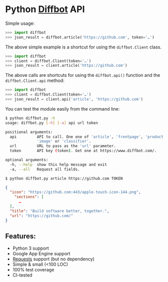 # Python [Diffbot][1] API

Simple usage:

```python
>>> import diffbot
>>> json_result = diffbot.article('https://github.com', token='…')
```

The above simple example is a shortcut for using the `diffbot.Client` class.

```python
>>> import diffbot
>>> client = diffbot.Client(token='…')
>>> json_result = client.article('https://github.com')
```

The above calls are shortcuts for using the `diffbot.api()` function and the
`diffbot.Client.api` method:

```python
>>> import diffbot
>>> client = diffbot.Client(token='…')
>>> json_result = client.api('article', 'https://github.com')
```

You can test the module easily from the command line:

```sh
$ python diffbot.py -h
usage: diffbot.py [-h] [-a] api url token

positional arguments:
  api         API to call. One one of 'article', 'frontpage', 'product',
              'image' or 'classifier'.
  url         URL to pass as the 'url' parameter.
  token       API key (token). Get one at https://www.diffbot.com/.

optional arguments:
  -h, --help  show this help message and exit
  -a, --all   Request all fields.

$ python diffbot.py article https://github.com TOKEN
```

```json
{
  "icon": "https://github.com:443/apple-touch-icon-144.png",
    "sections": [
      …
  ],
  "title": "Build software better, together.",
  "url": "https://github.com/"
}
```

## Features:

* Python 3 support
* Google App Engine support
* [Requests][2] support (but no dependency)
* Simple & small (<100 LOC)
* 100% test coverage
* CI-tested


[1]: https://www.diffbot.com
[2]: http://docs.python-requests.org
